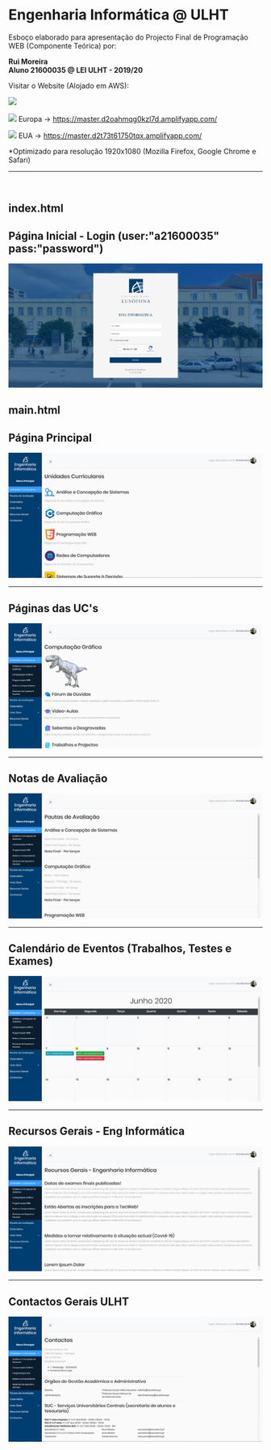 # Engenharia Informática @ ULHT

Esboço elaborado para apresentação do Projecto Final de Programação WEB (Componente Teórica) por:

<strong>Rui Moreira</strong><br>
<strong>Aluno 21600035 @ LEI ULHT - 2019/20</strong><br>

Visitar o Website (Alojado em AWS):

<a href="https://aws.amazon.com/" target="_blank"><img src="https://assets.cloud.im/prod/ux1/images/logos/aws/aws-2x.png" width="48"></a>

<img src="https://img.icons8.com/color/48/000000/flag-of-europe.png" width="18"/> Europa -> https://master.d2oahmqg0kzl7d.amplifyapp.com/

<img src="https://img.icons8.com/color/48/000000/usa.png" width="18"/> EUA -> https://master.d2t73t61750tqx.amplifyapp.com/

*Optimizado para resolução 1920x1080 (Mozilla Firefox, Google Chrome e Safari)
<hr>
<br>

index.html
---------------------------------------------
Página Inicial - Login (user:"a21600035" pass:"password")
---------
![](image.jpg?raw=true "Página Login")

main.html
---------
Página Principal
---------
![](image2.jpg?raw=true "Página Principal")

---------
Páginas das UC's
---------
![](image3.jpg?raw=true "Página Principal")

---------
Notas de Avaliação
---------
![](image4.jpg?raw=true "Página Principal")

---------
Calendário de Eventos (Trabalhos, Testes e Exames)
---------
![](image5.jpg?raw=true "Página Principal")

---------
Recursos Gerais - Eng Informática
---------
![](image6.jpg?raw=true "Página Principal")

---------
Contactos Gerais ULHT
---------
![](image7.jpg?raw=true "Página Principal")
